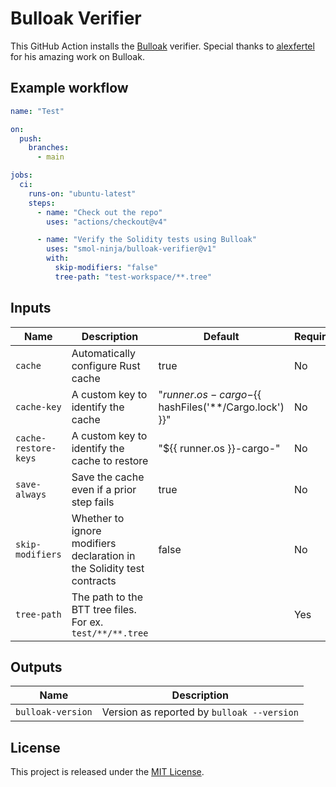 # Bulloak Verifier

This GitHub Action installs the [Bulloak](https://github.com/alexfertel/bulloak) verifier. Special thanks to [alexfertel](https://x.com/alexfertel) for his amazing work on Bulloak.

## Example workflow

```yaml
name: "Test"

on:
  push:
    branches:
      - main

jobs:
  ci:
    runs-on: "ubuntu-latest"
    steps:
      - name: "Check out the repo"
        uses: "actions/checkout@v4"

      - name: "Verify the Solidity tests using Bulloak"
        uses: "smol-ninja/bulloak-verifier@v1"
        with:
          skip-modifiers: "false"
          tree-path: "test-workspace/**.tree"
```

## Inputs

| Name                 | Description                                                            | Default                                                    | Required? |
| -------------------- | ---------------------------------------------------------------------- | ---------------------------------------------------------- | --------- |
| `cache`              | Automatically configure Rust cache                                     | true                                                       | No        |
| `cache-key`          | A custom key to identify the cache                                     | "${{ runner.os }}-cargo-${{ hashFiles('**/Cargo.lock') }}" | No        |
| `cache-restore-keys` | A custom key to identify the cache to restore                          | "${{ runner.os }}-cargo-"                                  | No        |
| `save-always`        | Save the cache even if a prior step fails                              | true                                                       | No        |
| `skip-modifiers`     | Whether to ignore modifiers declaration in the Solidity test contracts | false                                                      | No        |
| `tree-path`          | The path to the BTT tree files. For ex. `test/**/**.tree`              |                                                            | Yes       |

## Outputs

| Name              | Description                                |
| ----------------- | ------------------------------------------ |
| `bulloak-version` | Version as reported by `bulloak --version` |

## License

This project is released under the [MIT License].

[MIT License]: LICENSE
